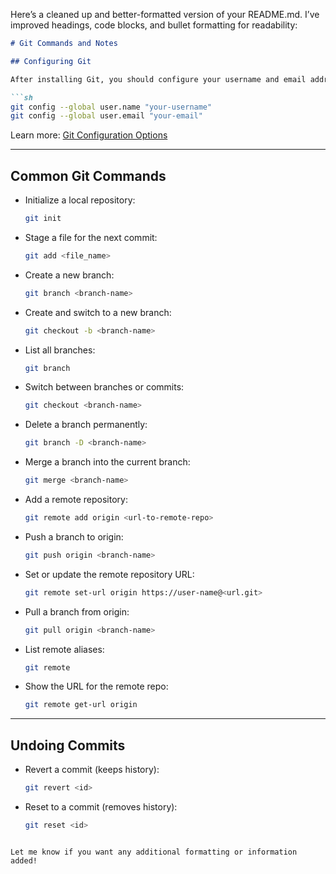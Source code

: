 Here’s a cleaned up and better-formatted version of your README.md. I’ve improved headings, code blocks, and bullet formatting for readability:

```markdown
# Git Commands and Notes

## Configuring Git

After installing Git, you should configure your username and email address—these will be attached to all your commits.

```sh
git config --global user.name "your-username"
git config --global user.email "your-email"
```

Learn more: [Git Configuration Options](https://git-scm.com/docs/git-config)

---

## Common Git Commands

- Initialize a local repository:
  ```sh
  git init
  ```
- Stage a file for the next commit:
  ```sh
  git add <file_name>
  ```
- Create a new branch:
  ```sh
  git branch <branch-name>
  ```
- Create and switch to a new branch:
  ```sh
  git checkout -b <branch-name>
  ```
- List all branches:
  ```sh
  git branch
  ```
- Switch between branches or commits:
  ```sh
  git checkout <branch-name>
  ```
- Delete a branch permanently:
  ```sh
  git branch -D <branch-name>
  ```
- Merge a branch into the current branch:
  ```sh
  git merge <branch-name>
  ```
- Add a remote repository:
  ```sh
  git remote add origin <url-to-remote-repo>
  ```
- Push a branch to origin:
  ```sh
  git push origin <branch-name>
  ```
- Set or update the remote repository URL:
  ```sh
  git remote set-url origin https://user-name@<url.git>
  ```
- Pull a branch from origin:
  ```sh
  git pull origin <branch-name>
  ```
- List remote aliases:
  ```sh
  git remote
  ```
- Show the URL for the remote repo:
  ```sh
  git remote get-url origin
  ```

---

## Undoing Commits

- Revert a commit (keeps history):
  ```sh
  git revert <id>
  ```
- Reset to a commit (removes history):
  ```sh
  git reset <id>
  ```
```

Let me know if you want any additional formatting or information added!